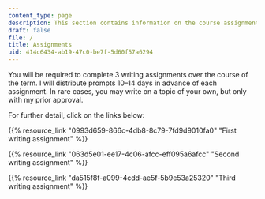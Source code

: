```yaml
---
content_type: page
description: This section contains information on the course assignments.
draft: false
file: /
title: Assignments
uid: 414c6434-ab19-47c0-be7f-5d60f57a6294
---
```

You will be required to complete 3 writing assignments over the course of the term. I will distribute prompts 10–14 days in advance of each assignment. In rare cases, you may write on a topic of your own, but only with my prior approval. 

For further detail, click on the links below:

{{% resource_link "0993d659-866c-4db8-8c79-7fd9d9010fa0" "First writing assignment" %}}

{{% resource_link "063d5e01-ee17-4c06-afcc-eff095a6afcc" "Second writing assignment" %}}

{{% resource_link "da515f8f-a099-4cdd-ae5f-5b9e53a25320" "Third writing assignment" %}}